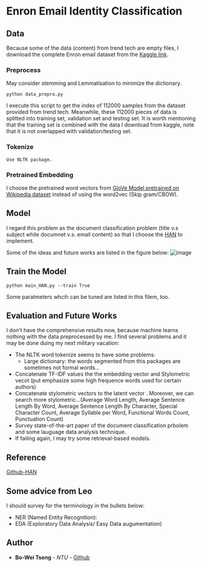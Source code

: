 # Enron Email Identity Classification

## **Data**
Because some of the data (content) from trend tech  are empty files, I download the complete Enron email dataset from the [Kaggle link](https://www.kaggle.com/wcukierski/enron-email-dataset). 
### Preprocess
May consider stemming and Lemmatisation to minimize the dictionary.
```
python data_prepro.py
```
I execute this script to get the index of 112000 samples from the dataset provided from trend tech.  Meanwhile, these 112000 pieces of data is splitted into training set, validation set and testing set. It is worth mentioning that the training set is combined with the data I download from kaggle, note that it is not overlapped with validation/testing set.

### Tokenize
```
Use NLTK package.
```
### Pretrained Embedding 
I choose the pretrained word vectors from 
[GloVe Model pretrained on Wikipedia dataset](https://github.com/stanfordnlp/GloVe) instead of using the word2vec (Skip gram/CBOW).


## **Model**
I regard this problem as the document classification problem (title v.s subject while documnet v.s. email content) so that I choose the [HAN](https://www.cs.cmu.edu/~./hovy/papers/16HLT-hierarchical-attention-networks.pdf) to implement. 

Some of the ideas and future works are listed in the figure below:
![image](https://github.com/R06942098/Trend-Takehome-Assignment/blob/master/img/trend.png)

## **Train the Model**
```
python main_HAN.py --train True 
```
Some paratmeters whcih can be tuned are listed in this filem, too.
## **Evaluation and Future Works**
I don't have the comprehensive results now, because machine learns nothing with the data preprocessed by me. I find several problems and it may be done duing my next military vacation: 

- The NLTK word tokenize seems to have some problems: 
   - Large dictionary: the words segmented from this packages are sometimes not formal words...
- Concatenate TF-IDF values the the embedding vector and Stylometric vecot (put emphasize some high frequence words used for certain authors)
- Concatenate stylometric vectors to the latent vector . Moreover, we can search more stylometric...(Average Word Length, 
Average Sentence Length By Word, 
Average Sentence Length By Character, 
Special Character Count, 
Average Syllable per Word, 
Functional Words Count, 
Punctuation Count)
- Survey state-of-the-art paper of the document classification prbolem and some lauguage data analysis technique.
- If failing again, I may try some retrieval-based models. 

## **Reference**
[Github-HAN](https://github.com/tqtg/hierarchical-attention-networks)

## **Some advice from Leo**
I should survey for the terminology in the bullets below:

- NER (Named Entity Recognition): 
- EDA (Exploratory Data Analysis/ Easy Data augumentation) 

## **Author**

* **Bo-Wei Tseng** - *NTU* - [Github](https://github.com/R06942098)
